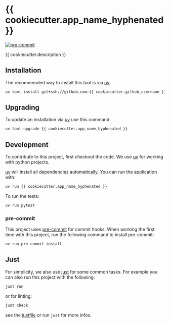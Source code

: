 # {{ cookiecutter.app_name_hyphenated }}

[![pre-commit](https://img.shields.io/badge/pre--commit-enabled-brightgreen?logo=pre-commit)](https://github.com/pre-commit/pre-commit)

{{ cookiecutter.description }}

## Installation

The recommended way to install this tool is via [uv](https://github.com/astral-sh/uv):
```bash
uv tool install git+ssh://github.com:{{ cookiecutter.github_username }}/{{ cookiecutter.app_name_hyphenated }}.git
```

## Upgrading

To update an installation via [uv](https://github.com/astral-sh/uv) use this command:
```bash
uv tool upgrade {{ cookiecutter.app_name_hyphenated }}
```

## Development

To contribute to this project, first checkout the code.
We use [uv](https://github.com/astral-sh/uv) for working with python projects.

[uv](https://github.com/astral-sh/uv) will install all dependencies automatically. You can run the application with:
```bash
uv run {{ cookiecutter.app_name_hyphenated }}
```

To run the tests:
```bash
uv run pytest
```

### pre-commit

This project uses [pre-commit](https://pre-commit.com) for commit hooks. When working the first time with this project, run the following command to install pre-commit:
```bash
uv run pre-commit install
```

## Just

For simplicity, we also use [just](https://github.com/casey/just) for some common tasks.
For example you can also run this project with the following:
```bash
just run
```

or for linting:
```bash
just check
```

see the [justfile](justfile) or run `just` for more infos.
